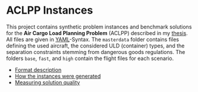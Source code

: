 # ACLPP Instances

This project contains synthetic problem instances and benchmark solutions for the **Air Cargo Load Planning Problem** (ACLPP) described in my [thesis](https://publikationen.bibliothek.kit.edu/1000075507). All files are given in [YAML]-Syntax. The `masterdata` folder contains files defining the used aircraft, the considered ULD (container) types, and the separation constraints stemming from dangerous goods regulations. The folders `base`, `fast`, and `high` contain the flight files for each scenario.

* [Format description](doc/format.md)
* [How the instances were generated](doc/generation.md)
* [Measuring solution quality](doc/measures.md)

[YAML]: http://en.wikipedia.org/wiki/YAML
